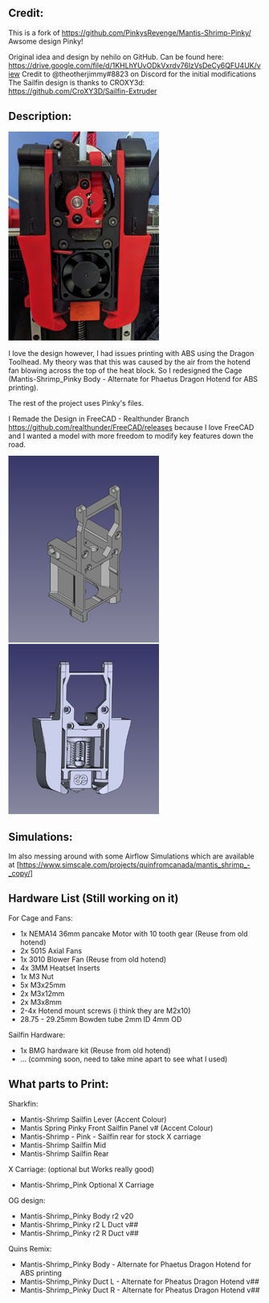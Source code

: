 ## Credit:

This is a fork of https://github.com/PinkysRevenge/Mantis-Shrimp-Pinky/ Awsome design Pinky!

Original idea and design by nehilo on GitHub. Can be found here: https://drive.google.com/file/d/1KHLhYUvODkVxrdv76lzVsDeCy6QFU4UK/view
Credit to @theotherjimmy#8823 on Discord for the initial modifications
The Sailfin design is thanks to CROXY3d: https://github.com/CroXY3D/Sailfin-Extruder


## Description:

<img src="/Images/Toolhead.jpg" width=300>


I love the design however, I had issues printing with ABS using the Dragon Toolhead.
My theory was that this was caused by the air from the hotend fan blowing across the top of the heat block.
So I redesigned the Cage (Mantis-Shrimp_Pinky Body - Alternate for Phaetus Dragon Hotend for ABS printing).

The rest of the project uses Pinky's files.

I Remade the Design in FreeCAD - Realthunder Branch  https://github.com/realthunder/FreeCAD/releases because I love FreeCAD and I wanted a model with more freedom to modify key features down the road.

<img src="/Images/Mantis-Shrimp_Pinky Body - Alternate for Phaetus Dragon Hotend for ABS printing.PNG" width=300>
<img src="/Images/ABS_version_Frame-step_file.JPG" width=300>


## Simulations:

Im also messing around with some Airflow Simulations which are available at [https://www.simscale.com/projects/quinfromcanada/mantis_shrimp_-_copy/]

## Hardware List (Still working on it)

For Cage and Fans:
- 1x NEMA14 36mm pancake Motor with 10 tooth gear (Reuse from old hotend)
- 2x 5015 Axial Fans 
- 1x 3010 Blower Fan (Reuse from old hotend)
- 4x 3MM Heatset Inserts
- 1x M3 Nut
- 5x M3x25mm
- 2x M3x12mm
- 2x M3x8mm
- 2-4x Hotend mount screws (i think they are M2x10)
- 28.75 - 29.25mm Bowden tube 2mm ID 4mm OD

Sailfin Hardware: 
- 1x BMG hardware kit (Reuse from old hotend)
- ... (comming soon, need to take mine apart to see what I used)

## What parts to Print:

Sharkfin:
- Mantis-Shrimp Sailfin Lever   (Accent Colour)
- Mantis Spring Pinky Front Sailfin Panel v#     (Accent Colour)
- Mantis-Shrimp - Pink - Sailfin rear for stock X carriage
- Mantis-Shrimp Sailfin Mid
- Mantis-Shrimp Sailfin Rear

X Carriage: (optional but Works really good)
- Mantis-Shrimp_Pink Optional X Carriage

OG design:
- Mantis-Shrimp_Pinky Body r2 v20
- Mantis-Shrimp_Pinky r2 L Duct v##
- Mantis-Shrimp_Pinky r2 R Duct v##

Quins Remix:
- Mantis-Shrimp_Pinky Body - Alternate for Phaetus Dragon Hotend for ABS printing
- Mantis-Shrimp_Pinky Duct L - Alternate for Pheatus Dragon Hotend v##
- Mantis-Shrimp_Pinky Duct R - Alternate for Pheatus Dragon Hotend v##
